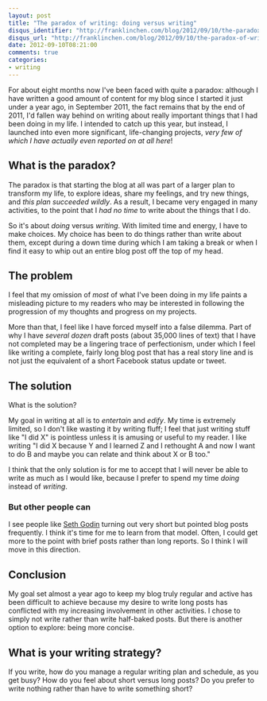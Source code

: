 ```yaml
---
layout: post
title: "The paradox of writing: doing versus writing"
disqus_identifier: "http://franklinchen.com/blog/2012/09/10/the-paradox-of-writing-doing-versus-writing/"
disqus_url: "http://franklinchen.com/blog/2012/09/10/the-paradox-of-writing-doing-versus-writing/"
date: 2012-09-10T08:21:00
comments: true
categories: 
- writing
---
```

For about eight months now I've been faced with quite a paradox: although I have written a good amount of content for my blog since I started it just under a year ago, in September 2011, the fact remains that by the end of 2011, I'd fallen way behind on writing about really important things that I had been doing in my life. I intended to catch up this year, but instead, I launched into even more significant, life-changing projects, *very few of which I have actually even reported on at all here*!

## What is the paradox?

The paradox is that starting the blog at all was part of a larger plan to transform my life, to explore ideas, share my feelings, and try new things, and *this plan succeeded wildly*. As a result, I became very engaged in many activities, to the point that I *had no time* to write about the things that I do.

So it's about *doing* versus *writing*. With limited time and energy, I have to make choices. My choice has been to do things rather than write about them, except during a down time during which I am taking a break or when I find it easy to whip out an entire blog post off the top of my head.

## The problem

I feel that my omission of *most* of what I've been doing in my life paints a misleading picture to my readers who may be interested in following the progression of my thoughts and progress on my projects.

More than that, I feel like I have forced myself into a false dilemma. Part of why I have *several dozen* draft posts (about 35,000 lines of text) that I have not completed may be a lingering trace of perfectionism, under which I feel like writing a complete, fairly long blog post that has a real story line and is not just the equivalent of a short Facebook status update or tweet.

## The solution

What is the solution?

My goal in writing at all is to *entertain* and *edify*. My time is extremely limited, so I don't like wasting it by writing fluff; I feel that just writing stuff like "I did X" is pointless unless it is amusing or useful to my reader. I like writing "I did X because Y and I learned Z and I rethought A and now I want to do B and maybe you can relate and think about X or B too."

I think that the only solution is for me to accept that I will never be able to write as much as I would like, because I prefer to spend my time *doing* instead of *writing*.

### But other people can

I see people like [Seth Godin](http://sethgodin.typepad.com/) turning out very short but pointed blog posts frequently. I think it's time for me to learn from that model. Often, I could get more to the point with brief posts rather than long reports. So I think I will move in this direction.

## Conclusion

My goal set almost a year ago to keep my blog truly regular and active has been difficult to achieve because my desire to write long posts has conflicted with my increasing involvement in other activities. I chose to simply not write rather than write half-baked posts. But there is another option to explore: being more concise.

## What is your writing strategy?

If you write, how do you manage a regular writing plan and schedule, as you get busy? How do you feel about short versus long posts? Do you prefer to write nothing rather than have to write something short?
